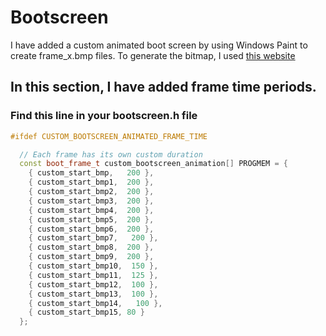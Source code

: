 # Bootscreen
I have added a custom animated boot screen by using Windows Paint to create frame_x.bmp files. To generate the bitmap, I used [this website](https://marlinfw.org/tools/u8glib/converter.html)

## In this section, I have added frame time periods.
### Find this line in your bootscreen.h file

```C++
#ifdef CUSTOM_BOOTSCREEN_ANIMATED_FRAME_TIME

  // Each frame has its own custom duration
  const boot_frame_t custom_bootscreen_animation[] PROGMEM = {
    { custom_start_bmp,   200 }, 
    { custom_start_bmp1,  200 },  
    { custom_start_bmp2,  200 },  
    { custom_start_bmp3,  200 },
    { custom_start_bmp4,  200 },
    { custom_start_bmp5,  200 },
    { custom_start_bmp6,  200 },
    { custom_start_bmp7,   200 }, 
    { custom_start_bmp8,  200 },  
    { custom_start_bmp9,  200 },  
    { custom_start_bmp10,  150 },
    { custom_start_bmp11,  125 },
    { custom_start_bmp12,  100 },
    { custom_start_bmp13,  100 },
    { custom_start_bmp14,   100 }, 
    { custom_start_bmp15, 80 }
  }; 

